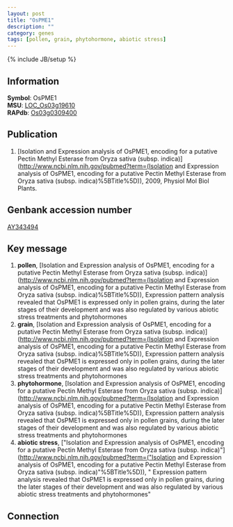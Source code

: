 ```yaml
---
layout: post
title: "OsPME1"
description: ""
category: genes
tags: [pollen, grain, phytohormone, abiotic stress]
---
```

{% include JB/setup %}

## Information
__Symbol__: OsPME1  
__MSU__: [LOC_Os03g19610](http://rice.plantbiology.msu.edu/cgi-bin/ORF_infopage.cgi?orf=LOC_Os03g19610)  
__RAPdb__: [Os03g0309400](http://rapdb.dna.affrc.go.jp/viewer/gbrowse_details/irgsp1?name=Os03g0309400)  

## Publication
1. [Isolation and Expression analysis of OsPME1, encoding for a putative Pectin Methyl Esterase from Oryza sativa (subsp. indica)](http://www.ncbi.nlm.nih.gov/pubmed?term=(Isolation and Expression analysis of OsPME1, encoding for a putative Pectin Methyl Esterase from Oryza sativa (subsp. indica)%5BTitle%5D)), 2009, Physiol Mol Biol Plants.

## Genbank accession number
[AY343494](http://www.ncbi.nlm.nih.gov/nuccore/AY343494)

## Key message
1. __pollen__, [Isolation and Expression analysis of OsPME1, encoding for a putative Pectin Methyl Esterase from Oryza sativa (subsp. indica)](http://www.ncbi.nlm.nih.gov/pubmed?term=(Isolation and Expression analysis of OsPME1, encoding for a putative Pectin Methyl Esterase from Oryza sativa (subsp. indica)%5BTitle%5D)),  Expression pattern analysis revealed that OsPME1 is expressed only in pollen grains, during the later stages of their development and was also regulated by various abiotic stress treatments and phytohormones
2. __grain__, [Isolation and Expression analysis of OsPME1, encoding for a putative Pectin Methyl Esterase from Oryza sativa (subsp. indica)](http://www.ncbi.nlm.nih.gov/pubmed?term=(Isolation and Expression analysis of OsPME1, encoding for a putative Pectin Methyl Esterase from Oryza sativa (subsp. indica)%5BTitle%5D)),  Expression pattern analysis revealed that OsPME1 is expressed only in pollen grains, during the later stages of their development and was also regulated by various abiotic stress treatments and phytohormones
3. __phytohormone__, [Isolation and Expression analysis of OsPME1, encoding for a putative Pectin Methyl Esterase from Oryza sativa (subsp. indica)](http://www.ncbi.nlm.nih.gov/pubmed?term=(Isolation and Expression analysis of OsPME1, encoding for a putative Pectin Methyl Esterase from Oryza sativa (subsp. indica)%5BTitle%5D)),  Expression pattern analysis revealed that OsPME1 is expressed only in pollen grains, during the later stages of their development and was also regulated by various abiotic stress treatments and phytohormones
4. __abiotic stress__, ["Isolation and Expression analysis of OsPME1, encoding for a putative Pectin Methyl Esterase from Oryza sativa (subsp. indica)"](http://www.ncbi.nlm.nih.gov/pubmed?term=("Isolation and Expression analysis of OsPME1, encoding for a putative Pectin Methyl Esterase from Oryza sativa (subsp. indica)"%5BTitle%5D)), " Expression pattern analysis revealed that OsPME1 is expressed only in pollen grains, during the later stages of their development and was also regulated by various abiotic stress treatments and phytohormones"

## Connection


